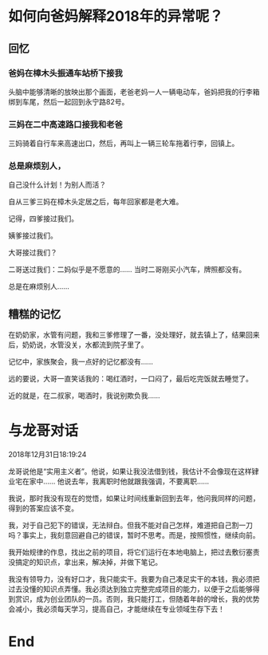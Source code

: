 # 如何向爸妈解释2018年的异常呢？



## 回忆

### 爸妈在樟木头振通车站桥下接我

头脑中能够清晰的放映出那个画面，老爸老妈一人一辆电动车，爸妈把我的行李箱绑到车尾，然后一起回到永宁路82号。

### 三妈在二中高速路口接我和老爸

三妈骑着自行车来高速出口，然后，再叫上一辆三轮车拖着行李，回镇上。

### 总是麻烦别人，

自己没什么计划！为别人而活？

自从三爹三妈在樟木头定居之后，每年回家都是老大难。

记得，四爹接过我们。

姨爹接过我们。

大哥接过我们？

二哥送过我们：二妈似乎是不愿意的…… 当时二哥刚买小汽车，牌照都没有。

总是在麻烦别人……

## 糟糕的记忆

在奶奶家，水管有问题，我和三爹修理了一番，没处理好，就去镇上了，结果回来后，奶奶说，水管没关，水都流到院子里了。

记忆中，家族聚会，我一点好的记忆都没有……

远的要说，大哥一直笑话我的：喝红酒时，一口闷了，最后吃完饭就去睡觉了。

近的就是，在二叔家，喝酒时，我说别欺负我……

# 与龙哥对话

2018年12月31日18:19:24

龙哥说他是“实用主义者”。他说，如果让我没法借到钱，我估计不会像现在这样肄业宅在家中…… 他说去年，我离职时他就跟我强调，不要离职……

我说，那时我没有现在的觉悟，如果让时间线重新回到去年，他问我同样的问题，得到的答案应该不变。

我，对于自己犯下的错误，无法辩白。但我不能对自己怎样，难道把自己割一刀吗？事实上，我刻意回避自己的错误，暂时不思考。而是，按照惯性，继续向前。

我开始规律的作息，找出之前的项目，将它们运行在本地电脑上，把过去敷衍塞责没搞定的知识点，拿出来，解决掉，并做下笔记。

我没有领导力，没有好口才，我只能实干。我要为自己凑足实干的本钱，我必须把过去没懂的知识点弄懂。我必须达到独立完整完成项目的能力，以便于之后能够得到赏识，成为创业团队的一员。否则，我只能打工，但随着年龄的增长，我的优势会减小，我必须每天学习，提高自己，才能继续在专业领域生存下去！



# End